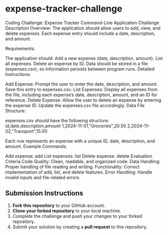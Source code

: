 # expense-tracker-challenge
Coding Challenge: Expense Tracker Command-Line Application
Challenge Description
Overview: The application should allow users to add, view, and delete expenses. Each expense entry should include a date, description, and amount.

Requirements:

The application should:
Add a new expense (date, description, amount).
List all expenses.
Delete an expense by ID.
Data should be stored in a file (expenses.csv), so information persists between program runs.
Detailed Instructions:

Add Expense: Prompt the user to enter the date, description, and amount. Save this entry to expenses.csv.
List Expenses: Display all expenses from the file, including each expense’s date, description, amount, and an ID for reference.
Delete Expense: Allow the user to delete an expense by entering the expense ID. Update the expenses.csv file accordingly.
Data File Structure:

expenses.csv should have the following structure:
id,date,description,amount
1,2024-11-01,"Groceries",20.50
2,2024-11-02,"Transport",15.00

Each row represents an expense with a unique ID, date, description, and amount.
Example Commands:

Add expense: add
List expenses: list
Delete expense: delete
Evaluation Criteria
Code Quality: Clean, readable, and organized code.
Data Handling: Proper handling of file reading and writing.
Functionality: Correct implementation of add, list, and delete features.
Error Handling: Handle invalid inputs and file-related errors.

## Submission Instructions
1. **Fork this repository** to your GitHub account.
2. **Clone your forked repository** to your local machine.
3. Complete the challenge and push your changes to your forked repository.
4. Submit your solution by creating a **pull request** to this repository.

